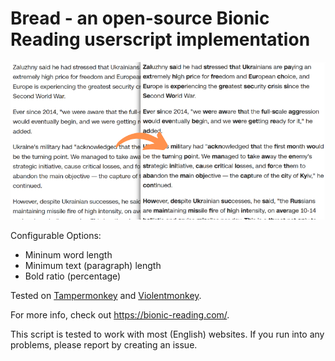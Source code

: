 # Bread - an open-source Bionic Reading userscript implementation

![Demo](demo.png)

Configurable Options:

- Mininum word length
- Minimum text (paragraph) length
- Bold ratio (percentage)

Tested on [Tampermonkey](https://www.tampermonkey.net/) and [Violentmonkey](https://violentmonkey.github.io/).

For more info, check out https://bionic-reading.com/.

This script is tested to work with most (English) websites. If you run into any problems, please report by creating an issue.